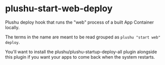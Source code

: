 # plushu-start-web-deploy

Plushu deploy hook that runs the "web" process of a built App Container
locally.

The terms in the name are meant to be read grouped as
`plushu "start web" deploy`.

You'll want to install the plushu/plushu-startup-deploy-all plugin alongside
this plugin if you want your apps to come back when the system restarts.
